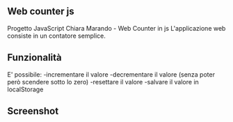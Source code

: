 ## Web counter js
Progetto JavaScript Chiara Marando - Web Counter in js
L'applicazione web consiste in un contatore semplice.

## Funzionalità
E' possibile: 
-incrementare il valore
-decrementare il valore (senza poter però scendere sotto lo zero)
-resettare il valore
-salvare il valore in localStorage

## Screenshot


